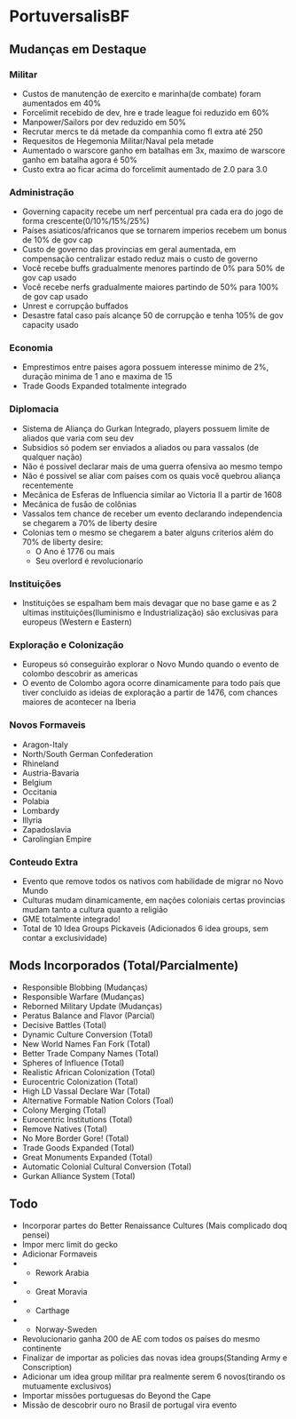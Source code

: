 # PortuversalisBF

## Mudanças em Destaque
### Militar
- Custos de manutenção de exercito e marinha(de combate) foram aumentados em 40%
- Forcelimit recebido de dev, hre e trade league foi reduzido em 60%
- Manpower/Sailors por dev reduzido em 50%
- Recrutar mercs te dá metade da companhia como fl extra até 250
- Requesitos de Hegemonia Militar/Naval pela metade
- Aumentado o warscore ganho em batalhas em 3x, maximo de warscore ganho em batalha agora é 50%
- Custo extra ao ficar acima do forcelimit aumentado de 2.0 para 3.0
### Administração
- Governing capacity recebe um nerf percentual pra cada era do jogo de forma crescente(0/10%/15%/25%)
- Países asiaticos/africanos que se tornarem imperios recebem um bonus de 10% de gov cap
- Custo de governo das provincias em geral aumentada, em compensação centralizar estado reduz mais o custo de governo
- Você recebe buffs gradualmente menores partindo de 0% para 50% de gov cap usado
- Você recebe nerfs gradualmente maiores partindo de 50% para 100% de gov cap usado
- Unrest e corrupção buffados
- Desastre fatal caso país alcançe 50 de corrupção e tenha 105% de gov capacity usado
### Economia
- Emprestimos entre paises agora possuem interesse minimo de 2%, duração minima de 1 ano e maxima de 15
- Trade Goods Expanded totalmente integrado
### Diplomacia
- Sistema de Aliança do Gurkan Integrado, players possuem limite de aliados que varia com seu dev
- Subsidios só podem ser enviados a aliados ou para vassalos (de qualquer nação)
- Não é possivel declarar mais de uma guerra ofensiva ao mesmo tempo
- Não é possivel se aliar com países com os quais você quebrou aliança recentemente
- Mecânica de Esferas de Influencia similar ao Victoria II a partir de 1608
- Mecânica de fusão de colônias
- Vassalos tem chance de receber um evento declarando independencia se chegarem a 70% de liberty desire
- Colonias tem o mesmo se chegarem a bater alguns criterios além do 70% de liberty desire:
    - O Ano é 1776 ou mais
    - Seu overlord é revolucionario
### Instituições
- Instituições se espalham bem mais devagar que no base game e as 2 ultimas instituições(Iluminismo e Industrialização) são exclusivas para europeus (Western e Eastern)
### Exploração e Colonização
- Europeus só conseguirão explorar o Novo Mundo quando o evento de colombo descobrir as americas
- O evento de Colombo agora ocorre dinamicamente para todo país que tiver concluido as ideias de exploração a partir de 1476, com chances maiores de acontecer na Iberia
### Novos Formaveis
- Aragon-Italy
- North/South German Confederation
- Rhineland
- Austria-Bavaria
- Belgium
- Occitania
- Polabia
- Lombardy
- Illyria
- Zapadoslavia
- Carolingian Empire
### Conteudo Extra
- Evento que remove todos os nativos com habilidade de migrar no Novo Mundo
- Culturas mudam dinamicamente, em nações coloniais certas provincias mudam tanto a cultura quanto a religião
- GME totalmente integrado!
- Total de 10 Idea Groups Pickaveis (Adicionados 6 idea groups, sem contar a exclusividade)

## Mods Incorporados (Total/Parcialmente)
- Responsible Blobbing (Mudanças)
- Responsible Warfare (Mudanças)
- Reborned Military Update (Mudanças)
- Peratus Balance and Flavor (Parcial)
- Decisive Battles (Total)
- Dynamic Culture Conversion (Total)
- New World Names Fan Fork (Total)
- Better Trade Company Names (Total)
- Spheres of Influence (Total)
- Realistic African Colonization (Total)
- Eurocentric Colonization (Total)
- High LD Vassal Declare War (Total)
- Alternative Formable Nation Colors (Toal)
- Colony Merging (Total)
- Eurocentric Institutions (Total)
- Remove Natives (Total)
- No More Border Gore! (Total)
- Trade Goods Expanded (Total)
- Great Monuments Expanded (Total)
- Automatic Colonial Cultural Conversion (Total)
- Gurkan Alliance System (Total)

## Todo
- Incorporar partes do Better Renaissance Cultures (Mais complicado doq pensei)
- Impor merc limit do gecko
- Adicionar Formaveis
- - Rework Arabia
- - Great Moravia
- - Carthage
- - Norway-Sweden
- Revolucionario ganha 200 de AE com todos os países do mesmo continente
- Finalizar de importar as policies das novas idea groups(Standing Army e Conscription)
- Adicionar um idea group militar pra realmente serem 6 novos(tirando os mutuamente exclusivos)
- Importar missões portuguesas do Beyond the Cape
- Missão de descobrir ouro no Brasil de portugal vira evento
